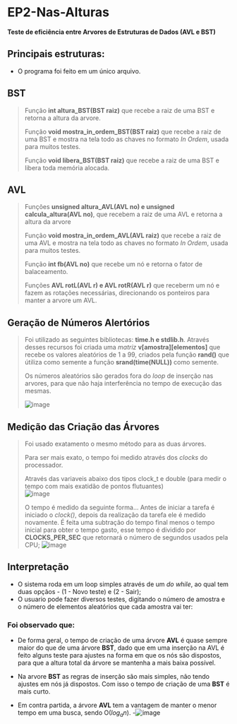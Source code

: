 # EP2-Nas-Alturas

**Teste de eficiência entre Arvores de Estruturas de Dados (AVL e BST)**

## Principais estruturas:
  - O programa foi feito em um único arquivo.

## BST
  > Função **int altura_BST(BST raiz)** que recebe a raiz de uma BST e retorna a altura da arvore.
  > 
  > Função **void mostra_in_ordem_BST(BST raiz)** que recebe a raiz de uma BST e mostra na tela todo as chaves no formato *In Ordem*, usada para muitos testes.
  >
  > Função **void libera_BST(BST raiz)** que recebe a raiz de uma BST e libera toda memória alocada.

## AVL
  > Funções **unsigned altura_AVL(AVL no) e unsigned calcula_altura(AVL no)**, que recebem a raiz de uma AVL e retorna a altura da arvore
  > 
  > Função **void mostra_in_ordem_AVL(AVL raiz)** que recebe a raiz de uma AVL e mostra na tela todo as chaves no formato *In Ordem*, usada para muitos testes.
  > 
  > Função **int fb(AVL no)** que recebe um nó e retorna o fator de balaceamento.
  > 
  > Funções **AVL rotL(AVL r) e AVL rotR(AVL r)** que receberm um nó e fazem as rotações necessárias, direcionando os ponteiros para manter a arvore um AVL.

## Geração de Números Alertórios
  > Foi utilizado as seguintes bibliotecas: **time.h e stdlib.h**. Através desses recursos foi criada uma *matriz* **v[amostra][elementos]** que recebe os valores aleatórios  de 1 a 99, criados pela função **rand()** que útiliza como semente a função **srand(time(NULL))** como semente.
  >
  > Os números aleatórios são gerados fora do *loop* de inserção nas arvores, para que não haja interferência no tempo de execução das mesmas.
  >  
  >![image](https://user-images.githubusercontent.com/62626768/169922810-838821f2-9a48-445e-ac4b-bc1b7a70354e.png)

## Medição das Criação das Árvores
   > Foi usado exatamento o mesmo método para as duas árvores.
   > 
   > Para ser mais exato, o tempo foi medido através dos *clocks* do processador.
   >
   > Através das variaveis abaixo dos tipos clock_t e double (para medir o tempo com mais exatidão de pontos flutuantes)  
   > ![image](https://user-images.githubusercontent.com/62626768/169924200-39f5aa73-3cf4-43e7-97b5-dab66b2e8dda.png)
   >
   > O tempo é medido da seguinte forma...
   > Antes de iniciar a tarefa é iniciado o *clock()*, depois da realização da tarefa ele é medido novamente. É feita uma subtração do tempo final menos o tempo inicial para obter o tempo gasto, esse tempo é dividido por **CLOCKS_PER_SEC** que retornará o número de segundos usados pela CPU;
   > ![image](https://user-images.githubusercontent.com/62626768/169924040-1d59a4c8-23d1-42a0-9769-e5fb4c2fce60.png)


## Interpretação

- O sistema roda em um loop simples através de um *do while*, ao qual tem duas opçãos - (1 - Novo teste) e (2 - Sair); 
- O usuario pode fazer diversos testes, digitando o número de amostra e o número de elementos aleatórios que cada amostra vai ter:
### Foi observado que:
  - De forma geral, o tempo de criação de uma árvore **AVL** é quase sempre maior do que de uma árvore **BST**, dado que em uma inserção na AVL é feito alguns teste para ajustes na forma em que os nós são dispostos, para que a altura total da árvore se mantenha a mais baixa possível.
  
  - Na arvore **BST** as regras de inserção são mais simples, não tendo ajustes em nós já dispostos. Com isso o tempo de criação de uma **BST** é mais curto.
   
  - Em contra partida, a árvore **AVL** tem a vantagem de manter o menor tempo em uma busca, sendo O($log{_a}{n}$).
-![image](https://user-images.githubusercontent.com/62626768/169925409-894aeafb-48da-4c80-807f-15ee60ecefc2.png)
